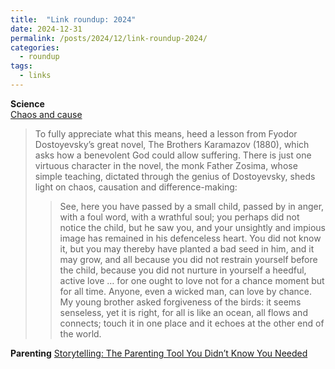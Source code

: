 ```yaml
---
title:  "Link roundup: 2024"
date: 2024-12-31
permalink: /posts/2024/12/link-roundup-2024/
categories: 
  - roundup
tags:
  - links
---
```

  
**Science**  
[Chaos and cause](https://aeon.co/essays/does-chaos-theory-square-classical-physics-with-human-agency)
>To fully appreciate what this means, heed a lesson from Fyodor Dostoyevsky’s great novel, The Brothers Karamazov (1880), which asks how a benevolent God could allow suffering. There is just one virtuous character in the novel, the monk Father Zosima, whose simple teaching, dictated through the genius of Dostoyevsky, sheds light on chaos, causation and difference-making:
>>See, here you have passed by a small child, passed by in anger, with a foul word, with a wrathful soul; you perhaps did not notice the child, but he saw you, and your unsightly and impious image has remained in his defenceless heart. You did not know it, but you may thereby have planted a bad seed in him, and it may grow, and all because you did not restrain yourself before the child, because you did not nurture in yourself a heedful, active love … for one ought to love not for a chance moment but for all time. Anyone, even a wicked man, can love by chance. My young brother asked forgiveness of the birds: it seems senseless, yet it is right, for all is like an ocean, all flows and connects; touch it in one place and it echoes at the other end of the world.
  
**Parenting**
[Storytelling: The Parenting Tool You Didn’t Know You Needed](https://www.thegospelcoalition.org/article/storytelling-parenting/)
